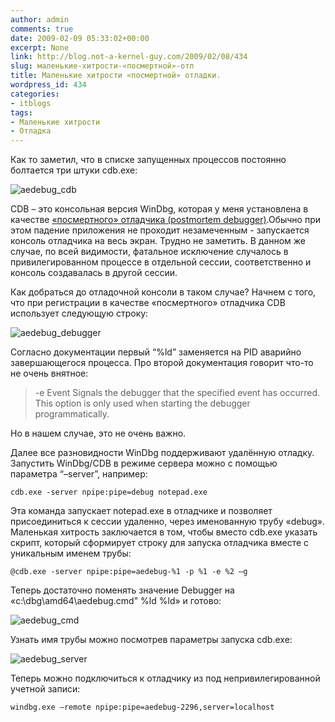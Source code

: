 ```yaml
---
author: admin
comments: true
date: 2009-02-09 05:33:02+00:00
excerpt: None
link: http://blog.not-a-kernel-guy.com/2009/02/08/434
slug: маленькие-хитрости-«посмертной»-отл
title: Маленькие хитрости «посмертной» отладки.
wordpress_id: 434
categories:
- itblogs
tags:
- Маленькие хитрости
- Отладка
---
```


Как то заметил, что в списке запущенных процессов постоянно болтается три штуки cdb.exe:



![aedebug_cdb](http://blog.not-a-kernel-guy.com/wp-content/uploads/2009/02/aedebug_cdb.png)



CDB – это консольная версия WinDbg, которая у меня установлена в качестве [«посмертного» отладчика (postmortem debugger)](http://msdn.microsoft.com/en-us/library/cc266343.aspx).Обычно при этом падение приложения не проходит незамеченным - запускается консоль отладчика на весь экран. Трудно не заметить. В данном же случае, по всей видимости, фатальное исключение случалось в привилегированном процессе в отдельной сессии, соответственно и консоль создавалась в другой сессии.

<!-- more -->Как добраться до отладочной консоли в таком случае? Начнем с того, что при регистрации в качестве «посмертного» отладчика CDB использует следующую строку:



![aedebug_debugger](http://blog.not-a-kernel-guy.com/wp-content/uploads/2009/02/aedebug_debugger.png)



Согласно документации первый “%ld” заменяется на PID аварийно завершающегося процесса. Про второй документация говорит что-то не очень внятное:



<blockquote>-e Event 
Signals the debugger that the specified event has occurred. This option is only used when starting the debugger programmatically. 
</blockquote>



Но в нашем случае, это не очень важно.

Далее все разновидности WinDbg поддерживают удалённую отладку. Запустить WinDbg/CDB в режиме сервера можно с помощью параметра “–server”, например:



```no-highlight
cdb.exe -server npipe:pipe=debug notepad.exe
```



Эта команда запускает notepad.exe в отладчике и позволяет присоединиться к сессии удаленно, через именованную трубу «debug». Маленькая хитрость заключается в том, чтобы вместо cdb.exe указать скрипт, который сформирует строку для запуска отладчика вместе с уникальным именем трубы:



```no-highlight
@cdb.exe -server npipe:pipe=aedebug-%1 -p %1 -e %2 –g
```



Теперь достаточно поменять значение Debugger на «c:\dbg\amd64\aedebug.cmd" %ld %ld» и готово:



![aedebug_cmd](http://blog.not-a-kernel-guy.com/wp-content/uploads/2009/02/aedebug_cmd.png)



Узнать имя трубы можно посмотрев параметры запуска cdb.exe:



![aedebug_server](http://blog.not-a-kernel-guy.com/wp-content/uploads/2009/02/aedebug_server.png)



Теперь можно подключиться к отладчику из под непривилегированной учетной записи:



```no-highlight
windbg.exe –remote npipe:pipe=aedebug-2296,server=localhost
```



